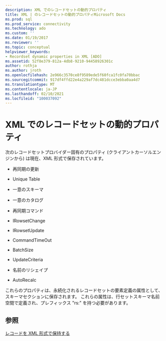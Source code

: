 ```yaml
---
description: XML でのレコードセットの動的プロパティ
title: XML | のレコードセットの動的プロパティMicrosoft Docs
ms.prod: sql
ms.prod_service: connectivity
ms.technology: ado
ms.custom: ''
ms.date: 01/19/2017
ms.reviewer: ''
ms.topic: conceptual
helpviewer_keywords:
- Recordset dynamic properties in XML [ADO]
ms.assetid: 52f8e379-812a-4db8-9210-94458926301c
author: rothja
ms.author: jroth
ms.openlocfilehash: 2e966c3570ce8f9589ede5f60fca1fc0fa70bbac
ms.sourcegitcommit: 917df4ffd22e4a229af7dc481dcce3ebba0aa4d7
ms.translationtype: MT
ms.contentlocale: ja-JP
ms.lasthandoff: 02/10/2021
ms.locfileid: "100037092"
---
```

# <a name="recordset-dynamic-properties-in-xml"></a>XML でのレコードセットの動的プロパティ
次のレコードセットプロバイダー固有のプロパティ (クライアントカーソルエンジンから) は現在、XML 形式で保存されています。  
  
-   再同期の更新  
  
-   Unique Table  
  
-   一意のスキーマ  
  
-   一意のカタログ  
  
-   再同期コマンド  
  
-   IRowsetChange  
  
-   IRowsetUpdate  
  
-   CommandTimeOut  
  
-   BatchSize  
  
-   UpdateCriteria  
  
-   名前のリシェイプ  
  
-   AutoRecalc  
  
 これらのプロパティは、永続化されるレコードセットの要素定義の属性として、スキーマセクションに保存されます。 これらの属性は、行セットスキーマ名前空間で定義され、プレフィックス "rs:" を持つ必要があります。  
  
## <a name="see-also"></a>参照  
 [レコードを XML 形式で保持する](../../../ado/guide/data/persisting-records-in-xml-format.md)
